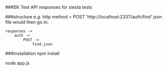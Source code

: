 ###SK Test API
responses for siesta tests

###structure
e.g. http method = POST 'http://localhost:2337/auth/find'
json file would then go in:

	responses ->
		auth ->
			POST ->
				find.json

###installation
npm install

node app.js